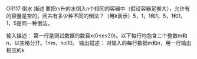 OR117 倒水
描述
要把m升的水倒入n个相同的容器中（假设容器足够大），允许有的容量是空的，问共有多少种不同的倒法？（用k表示）5，1，1和1，5，1和1，1，5是同一种倒法。

输入描述：
第一行是测试数据的数目x(0≤x≤20)。以下每行均包含二个整数m和n，以空格分开。1≤m，n≤10。
输出描述：
对输入的每行数据m和n，用一行输出相应的k
